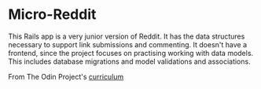 # Micro-Reddit

This Rails app is a very junior version of Reddit. It has the data structures necessary to support link submissions and commenting. It doesn't have a frontend, since the project focuses on practising working with data models. This includes database migrations and model validations and associations. 

From The Odin Project's [curriculum](https://www.theodinproject.com/courses/ruby-on-rails/lessons/building-with-active-record-ruby-on-rails)